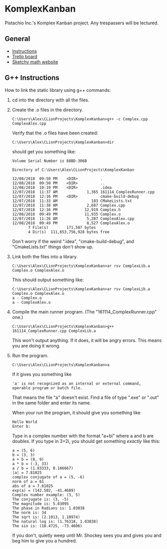 # KomplexKanban
Pistachio Inc.'s Komplex Kanban project. Any trespassers will be lectured.

## General
* [Instructions](https://drive.google.com/file/d/1sA8t9rRrhyOVqQLLbrDBrKtl25JmB2wi/view)
* [Trello board](https://trello.com/b/tM7aIQXO/complasa-arithmetic-library)
* [Sketchy math website](http://www.euclideanspace.com/maths/algebra/realNormedAlgebra/complex/functions/index.htm)

## G++ Instructions
How to link the static library using g++ commands:

1. cd into the directory with all the files.
2. Create the .o files in the directory.

   ```C:\Users\Alex\CLionProjects\KomplexKanban>g++ -c Complex.cpp ComplexAlex.cpp```
   
   Verify that the .o files have been created:

   ```C:\Users\Alex\CLionProjects\KomplexKanban>dir```
   
   should get you something like:
   
   ```Volume in drive C is OS
   Volume Serial Number is 88BD-306B
   
   Directory of C:\Users\Alex\CLionProjects\KomplexKanban
   
   12/08/2018  09:50 PM    <DIR>          .
   12/08/2018  09:50 PM    <DIR>          ..
   12/08/2018  10:19 PM    <DIR>          .idea
   12/07/2018  11:37 AM             1,365 161114_ComplexRunner.cpp
   12/07/2018  12:16 PM    <DIR>          cmake-build-debug
   12/07/2018  11:33 AM               183 CMakeLists.txt
   12/07/2018  11:38 AM             2,687 Complex.cpp
   12/07/2018  12:16 PM            12,919 Complex.h
   12/08/2018  09:49 PM            11,935 Complex.o
   12/07/2018  11:26 AM             5,287 ComplexAlex.cpp
   12/08/2018  09:49 PM             8,527 ComplexAlex.o
          7 File(s)        171,507 bytes
          4 Dir(s)  111,653,756,928 bytes free
   ```
   Don't worry if the weird ".idea", "cmake-build-debug", and "CmakeLists.txt" things don't show up.
3. Link both the files into a library.
   
   ```C:\Users\Alex\CLionProjects\KomplexKanban>ar rsv ComplexLib.a Complex.o ComplexAlex.o```
   
   This should output something like:
   
   ```
   C:\Users\Alex\CLionProjects\KomplexKanban>ar rsv ComplexLib.a Complex.o ComplexAlex.o
   a - Complex.o
   a - ComplexAlex.o
   ```
4. Compile the main runner program. (The "161114_ComplexRunner.cpp" one.)
   
   ```C:\Users\Alex\CLionProjects\KomplexKanban>g++ 161114_ComplexRunner.cpp ComplexLib.a```
   
   This won't output anything. If it does, it will be angry errors. This means you are doing it wrong.
5. Run the program.
   
   ```C:\Users\Alex\CLionProjects\KomplexKanban>a```
   
   If it gives you something like
   
   ```
   'a' is not recognized as an internal or external command,
   operable program or batch file.
   ```
   
   That means the file "a" doesn't exist. Find a file of type ".exe" or ".out" in the same folder and enter its name.
   
   When your run the program, it should give you something like
   
   ```
   Hello World
   Enter b:
   ```
   
   Type in a complex number with the format "a+bi" where a and b are doubles. If you type in 3+2i, you should get something *exactly* like this:
   
   ```
   a = (5, 6)
   b = (3, 3)
   a + b = (8, 9)
   a * b = (-3, 33)
   a / b = (1.83333, 0.166667)
   |a| = 7.81025
   complex conjugate of a = (5, -6)
   norm of a = 61
   abs of a = 7.81025
   exp(a) = (142.502, -41.4689)
   Complex number example: (3, 5)
   The conjugate is: (3, -5)
   The magnitude is: 5.83095
   The phase in Radians is: 1.03038
   The norm is: 34
   The sqrt is: (2.1013, 1.18974)
   The natural log is: (1.76318, 1.03038)
   The sin is: (10.4725, -73.4606)
   ```
   
   If you don't, quietly weep until Mr. Shockey sees you and gives you and beg him to give you a hundred.
